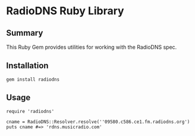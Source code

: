 # RadioDNS Ruby Library

## Summary

This Ruby Gem provides utilities for working with the RadioDNS spec.

## Installation

    gem install radiodns

## Usage

    require 'radiodns'

    cname = RadioDNS::Resolver.resolve(''09580.c586.ce1.fm.radiodns.org')
    puts cname #=> 'rdns.musicradio.com'
